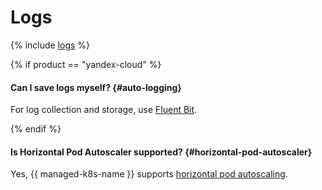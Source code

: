 # Logs

{% include [logs](../../_qa/logs.md) %}

{% if product == "yandex-cloud" %}

#### Can I save logs myself? {#auto-logging}

For log collection and storage, use [Fluent Bit](../tutorials/fluent-bit-logging.md).

{% endif %}

#### Is Horizontal Pod Autoscaler supported? {#horizontal-pod-autoscaler}

Yes, {{ managed-k8s-name }} supports [horizontal pod autoscaling](../concepts/autoscale.md#hpa).